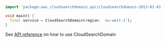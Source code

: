 ```dart
import 'package:aws_cloudsearchdomain_api/cloudsearchdomain-2013-01-01.dart';

void main() {
  final service = CloudSearchDomain(region: 'eu-west-1');
}
```

See [API reference](https://pub.dev/documentation/aws_cloudsearchdomain_api/latest/cloudsearchdomain-2013-01-01/CloudSearchDomain-class.html) on how to use CloudSearchDomain
